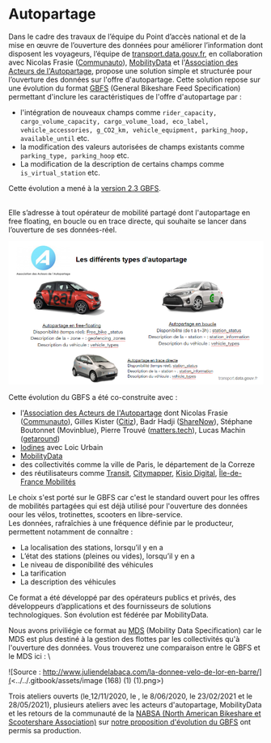 # Autopartage

Dans le cadre des travaux de l’équipe du Point d’accès national et de la mise en œuvre de l’ouverture des données pour améliorer l’information dont disposent les voyageurs, l’équipe de [transport.data.gouv.fr](https://transport.data.gouv.fr), en collaboration avec Nicolas Frasie ([Communauto](https://paris.communauto.com)), [MobilityData](https://mobilitydata.org) et l'[Association des Acteurs de l'Autopartage](https://www.asso-autopartage.fr), propose une solution simple et structurée pour l’ouverture des données sur l'offre d'autopartage. Cette solution repose sur une évolution du format [GBFS](https://github.com/NABSA/gbfs) (General Bikeshare Feed Specification) permettant d'inclure les caractéristiques de l'offre d'autopartage par :

* l'intégration de nouveaux champs comme `rider_capacity, cargo_volume_capacity, cargo_volume_load, eco_label, vehicle_accessories, g_CO2_km, vehicle_equipment, parking_hoop, available_until` etc.&#x20;
* la modification des valeurs autorisées de champs existants comme `parking_type, parking_hoop` etc.
* La modification de la description de certains champs comme `is_virtual_station` etc.

Cette évolution a mené à la [version 2.3 GBFS](https://github.com/NABSA/gbfs/blob/v2.3/gbfs.md).&#x20;

\
Elle s’adresse à tout opérateur de mobilité partagé dont l'autopartage en free floating, en boucle ou en trace directe, qui souhaite se lancer dans l’ouverture de ses données-réel.

![](../../.gitbook/assets/Autopartage.PNG)

Cette évolution du GBFS a été co-construite avec :&#x20;

* l'[Association des Acteurs de l'Autopartage](https://www.asso-autopartage.fr) dont Nicolas Frasie ([Communauto](https://paris.communauto.com)), Gilles Kister ([Citiz](https://citiz.coop)), Badr Hadji ([ShareNow](https://www.share-now.com/fr/fr/paris-ppc1/?cid=sn\_ppc\_fr\_par\_none\_performance\_google\_brand-tcepsorp\_none\_none\_none\_none\_none\_none\_none\_none\&gclid=Cj0KCQiA\_JWOBhDRARIsANymNOZ0-yAQe17Xs1teSZpYvhpyrlTcLAv\_eVdtS6hfzCg3o6Qrqh-JM\_UaAlBeEALw\_wcB)), Stéphane Boutonnet (Movinblue), Pierre Trouvé ([matters.tech](https://matters.tech)), Lucas Machin ([getaround](https://fr.getaround.com))
* [Iodines](https://iodines.fr) avec Loic Urbain&#x20;
* [MobilityData](https://mobilitydata.org)
* des collectivités comme la ville de Paris, le département de la Correze &#x20;
* des réutilisateurs comme [Transit](https://transitapp.com/?lang=fr), [Citymapper](https://citymapper.com), [Kisio Digital](https://kisio.com), [Île-de-France Mobilités](https://www.iledefrance-mobilites.fr)

Le choix s'est porté sur le GBFS car c'est le standard ouvert pour les offres de mobilités partagées qui est déjà utilisé pour l'ouverture des données oour les vélos, trotinettes, scooters en libre-service. \
Les données, rafraîchies à une fréquence définie par le producteur, permettent notamment de connaître :&#x20;

* &#x20;La localisation des stations, lorsqu’il y en a&#x20;
* &#x20;L’état des stations (pleines ou vides), lorsqu’il y en a&#x20;
* Le niveau de disponibilité des véhicules&#x20;
* &#x20;La tarification&#x20;
* &#x20;La description des véhicules

Ce format a été développé par des opérateurs publics et privés, des développeurs d’applications et des fournisseurs de solutions technologiques. Son évolution est fédérée par MobilityData.&#x20;

Nous avons priviliégie ce format au [MDS](https://github.com/openmobilityfoundation/mobility-data-specification) (Mobility Data Specification) car le MDS est plus destiné à la gestion des flottes par les collectivités qu'à l'ouverture des données. Vous trouverez une comparaison entre le GBFS et le MDS ici : \


![Source : http://www.juliendelabaca.com/la-donnee-velo-de-lor-en-barre/](<../../.gitbook/assets/image (168) (1) (1).png>)



Trois ateliers ouverts (le[ ](https://doc.transport.data.gouv.fr/documentation/liste-des-rencontres-publiques/27-06-2019-infrastructures-cyclables)12/11/2020, le , le 8/06/2020, le 23/02/2021 et le[ ](https://doc.transport.data.gouv.fr/documentation/liste-des-rencontres-publiques/27-08-2020-infrastructures-cyclables-3)28/05/2021), plusieurs ateliers avec les acteurs d'autopartage, MobilityData et les retours de la communauté de la [NABSA (North American Bikeshare et Scootershare Association)](https://nabsa.net) sur [notre proposition d'évolution du GBFS](https://github.com/NABSA/gbfs/pull/350) ont permis sa production.&#x20;
